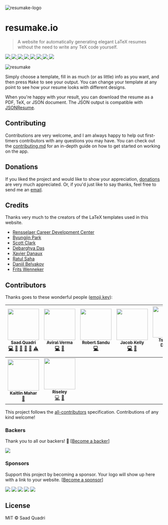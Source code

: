 ![resumake-logo](https://i.imgur.com/Y4JmhrV.png)

# resumake.io
> A website for automatically generating elegant LaTeX resumes without the need to write any TeX code yourself.

<a href="https://github.com/saadq/resumake/stargazers">
    <img src="https://img.shields.io/github/stars/saadq/resumake.svg">
</a>
<a href="https://github.com/saadq/resumake/issues">
    <img src="https://img.shields.io/github/issues/saadq/resumake.svg">
</a>
<a href="https://github.com/saadq/resumake/blob/master/license">
  <img src="https://img.shields.io/github/license/saadq/resumake.svg?colorB=000000">
</a>
<a href="https://gitter.im/saadq/resumake">
  <img src="https://badges.gitter.im/saadq/resumake.svg">
</a>  
<a href="https://saythanks.io/to/saadq">
    <img src="https://img.shields.io/badge/say%20thanks-!-1EAEDB.svg">
</a>
<a href="https://opencollective.com/resumake/donate">
  <img src="https://img.shields.io/badge/donate-$-ff69b4.svg?maxAge=2592000">
</a>
<a href="#backers">
  <img src="https://opencollective.com/resumake/backers/badge.svg">
</a>
<a href="#sponsors">
  <img src="https://opencollective.com/resumake/sponsors/badge.svg">
</a>


![resumake](https://i.imgur.com/QUoFVmG.png)

Simply choose a template, fill in as much (or as little) info as you want, and then press <kbd>Make</kbd> to see your output. You can change your template at any point to see how your resume looks with different designs.

When you're happy with your result, you can download the resume as a PDF, TeX, or JSON document. The JSON output is compatible with [JSONResume](https://jsonresume.org).

## Contributing
Contributions are very welcome, and I am always happy to help out first-timers contributors with any questions you may have. You can check out the [contributing.md](./contributing.md) for an in-depth guide on how to get started on working on the app.

## Donations
If you liked the project and would like to show your appreciation, [donations](https://opencollective.com/resumake/donate#) are very much appreciated. Or, if you'd just like to say thanks, feel free to send me an [email](mailto:saad@saadq.com).

## Credits
Thanks very much to the creators of the LaTeX templates used in this website.

* [Rensselaer Career Development Center](https://www.rpi.edu/dept/arc/training/latex/resumes/)
* [Byungjin Park](https://github.com/posquit0)
* [Scott Clark](https://github.com/sc932)
* [Debarghya Das](https://github.com/deedy)
* [Xavier Danaux](https://github.com/xdanaux)
* [Ratul Saha](https://github.com/RatulSaha)
* [Daniil Belyakov](https://github.com/dnl-blkv)
* [Frits Wenneker](https://www.overleaf.com/latex/templates/your-new-cv/xqzhcmqkqrtw)


## Contributors
Thanks goes to these wonderful people ([emoji key](https://github.com/kentcdodds/all-contributors#emoji-key)):

<!-- ALL-CONTRIBUTORS-LIST:START - Do not remove or modify this section -->
<!-- prettier-ignore -->
| [<img src="https://avatars0.githubusercontent.com/u/5678694?v=4" width="100px;"/><br /><sub><b>Saad Quadri</b></sub>](http://saadq.com)<br />[💻](https://github.com/saadq/resumake/commits?author=saadq "Code") [🎨](#design-saadq "Design") [📖](https://github.com/saadq/resumake/commits?author=saadq "Documentation") [🤔](#ideas-saadq "Ideas, Planning, & Feedback") [🐛](https://github.com/saadq/resumake/issues?q=author%3Asaadq "Bug reports") [⚠️](https://github.com/saadq/resumake/commits?author=saadq "Tests") | [<img src="https://avatars1.githubusercontent.com/u/22575238?v=4" width="100px;"/><br /><sub><b>Aviral Verma</b></sub>](https://github.com/aviral1701)<br />[💻](https://github.com/saadq/resumake/commits?author=aviral1701 "Code") [🐛](https://github.com/saadq/resumake/issues?q=author%3Aaviral1701 "Bug reports") | [<img src="https://avatars3.githubusercontent.com/u/6720438?v=4" width="100px;"/><br /><sub><b>Robert Sandu</b></sub>](http://robertss.info)<br />[💻](https://github.com/saadq/resumake/commits?author=RobertSandu "Code") | [<img src="https://avatars0.githubusercontent.com/u/16728917?v=4" width="100px;"/><br /><sub><b>Jacob Kelly</b></sub>](http://jacobjinkelly.github.io)<br />[💻](https://github.com/saadq/resumake/commits?author=jacobjinkelly "Code") [🐛](https://github.com/saadq/resumake/issues?q=author%3Ajacobjinkelly "Bug reports") | [<img src="https://avatars0.githubusercontent.com/u/26444315?v=4" width="100px;"/><br /><sub><b>Tsimpitas Dimitris</b></sub>](https://github.com/TsimpDim)<br />[💻](https://github.com/saadq/resumake/commits?author=TsimpDim "Code") | [<img src="https://avatars3.githubusercontent.com/u/6583731?v=4" width="100px;"/><br /><sub><b>Daniil Belyakov</b></sub>](https://www.linkedin.com/in/daniilb)<br />[🔧](#tool-dnl-blkv "Tools") [🤔](#ideas-dnl-blkv "Ideas, Planning, & Feedback") | [<img src="https://avatars0.githubusercontent.com/u/4547287?v=4" width="100px;"/><br /><sub><b>Vignesh Sankaran</b></sub>](https://github.com/vignesh-sankaran)<br />[🤔](#ideas-vignesh-sankaran "Ideas, Planning, & Feedback") |
| :---: | :---: | :---: | :---: | :---: | :---: | :---: |
| [<img src="https://avatars0.githubusercontent.com/u/5976377?v=4" width="100px;"/><br /><sub><b>Kaitlin Mahar</b></sub>](https://github.com/kmahar)<br />[🤔](#ideas-kmahar "Ideas, Planning, & Feedback") | [<img src="https://avatars1.githubusercontent.com/u/8508355?v=4" width="100px;"/><br /><sub><b>Riseley</b></sub>](https://github.com/Riseley)<br />[💻](https://github.com/saadq/resumake/commits?author=Riseley "Code") [🐛](https://github.com/saadq/resumake/issues?q=author%3ARiseley "Bug reports") |
<!-- ALL-CONTRIBUTORS-LIST:END -->

This project follows the [all-contributors](https://github.com/kentcdodds/all-contributors) specification. Contributions of any kind welcome!

### Backers

Thank you to all our backers! 🙏 [[Become a backer](https://opencollective.com/resumake#backer)]

<a href="https://opencollective.com/resumake#backers" target="_blank"><img src="https://opencollective.com/resumake/backers.svg?width=890"></a>


### Sponsors

Support this project by becoming a sponsor. Your logo will show up here with a link to your website. [[Become a sponsor](https://opencollective.com/resumake#sponsor)]

<a href="https://opencollective.com/resumake/sponsor/0/website" target="_blank"><img src="https://opencollective.com/resumake/sponsor/0/avatar.svg"></a>
<a href="https://opencollective.com/resumake/sponsor/1/website" target="_blank"><img src="https://opencollective.com/resumake/sponsor/1/avatar.svg"></a>
<a href="https://opencollective.com/resumake/sponsor/2/website" target="_blank"><img src="https://opencollective.com/resumake/sponsor/2/avatar.svg"></a>
<a href="https://opencollective.com/resumake/sponsor/3/website" target="_blank"><img src="https://opencollective.com/resumake/sponsor/3/avatar.svg"></a>
<a href="https://opencollective.com/resumake/sponsor/4/website" target="_blank"><img src="https://opencollective.com/resumake/sponsor/4/avatar.svg"></a>


## License
MIT © Saad Quadri
